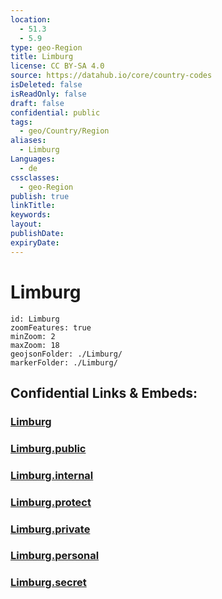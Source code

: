 ```yaml
---
location:
  - 51.3
  - 5.9
type: geo-Region
title: Limburg
license: CC BY-SA 4.0
source: https://datahub.io/core/country-codes
isDeleted: false
isReadOnly: false
draft: false
confidential: public
tags:
  - geo/Country/Region
aliases:
  - Limburg
Languages:
  - de
cssclasses:
  - geo-Region
publish: true
linkTitle:
keywords:
layout:
publishDate:
expiryDate:
---
```


# Limburg

```leaflet
id: Limburg
zoomFeatures: true 
minZoom: 2 
maxZoom: 18
geojsonFolder: ./Limburg/
markerFolder: ./Limburg/
```


## Confidential Links & Embeds: 

### [Limburg](/_Standards/Earth/Continent/Europe/Europe~West/Netherlands/Provinces~Netherlands/Limburg.md) 

### [Limburg.public](/_public/Earth/Continent/Europe/Europe~West/Netherlands/Provinces~Netherlands/Limburg.public.md) 

### [Limburg.internal](/_internal/Earth/Continent/Europe/Europe~West/Netherlands/Provinces~Netherlands/Limburg.internal.md) 

### [Limburg.protect](/_protect/Earth/Continent/Europe/Europe~West/Netherlands/Provinces~Netherlands/Limburg.protect.md) 

### [Limburg.private](/_private/Earth/Continent/Europe/Europe~West/Netherlands/Provinces~Netherlands/Limburg.private.md) 

### [Limburg.personal](/_personal/Earth/Continent/Europe/Europe~West/Netherlands/Provinces~Netherlands/Limburg.personal.md) 

### [Limburg.secret](/_secret/Earth/Continent/Europe/Europe~West/Netherlands/Provinces~Netherlands/Limburg.secret.md)


